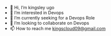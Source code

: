 - 👋 Hi, I’m kingsley ugo
- 👀 I’m interested in Devops
- 🌱 I’m currently seeking for a Devops Role
- 💞️ I’m looking to collaborate on Devops
- 📫 How to reach me kingscloud09@gmail.com

<!---
kingscloud09/kingscloud09 is a ✨ special ✨ repository because its `README.md` (this file) appears on your GitHub profile.
You can click the Preview link to take a look at your changes.
--->
